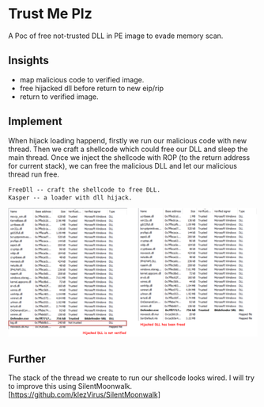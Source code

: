 # Trust Me Plz

A Poc of free not-trusted DLL in PE image to evade memory scan.

## Insights

- map malicious code to verified image.
- free hijacked dll before return to new eip/rip
- return to verified image.

## Implement

When hijack loading happend, firstly we run our malicious code with new thread.
Then we craft a shellcode which could free our DLL and sleep the main thread.
Once we inject the shellcode with ROP (to the return address for current stack),
we can free the malicious DLL and let our malicious thread run free.

```
FreeDll -- craft the shellcode to free DLL.
Kasper -- a loader with dll hijack.
```

![PoC](result.png)

## Further

The stack of the thread we create to run our shellcode looks wired.
I will try to improve this using SilentMoonwalk.\
[https://github.com/klezVirus/SilentMoonwalk]
